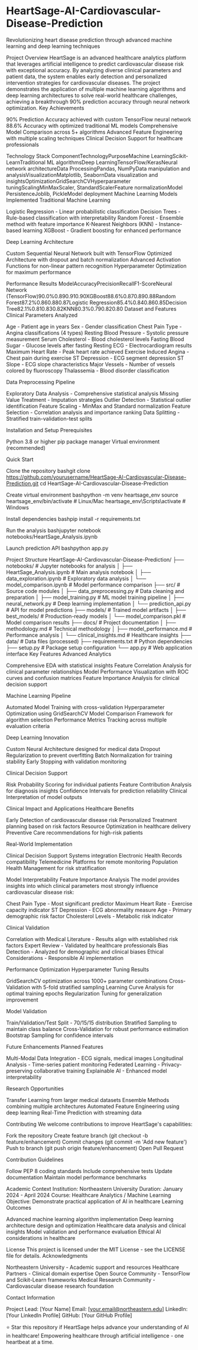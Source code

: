 # HeartSage-AI-Cardiovascular-Disease-Prediction
Revolutionizing heart disease prediction through advanced machine learning and deep learning techniques

Project Overview
HeartSage is an advanced healthcare analytics platform that leverages artificial intelligence to predict cardiovascular disease risk with exceptional accuracy. By analyzing diverse clinical parameters and patient data, the system enables early detection and personalized intervention strategies for cardiovascular diseases.
The project demonstrates the application of multiple machine learning algorithms and deep learning architectures to solve real-world healthcare challenges, achieving a breakthrough 90% prediction accuracy through neural network optimization.
Key Achievements

90% Prediction Accuracy achieved with custom TensorFlow neural network
88.6% Accuracy with optimized traditional ML models
Comprehensive Model Comparison across 5+ algorithms
Advanced Feature Engineering with multiple scaling techniques
Clinical Decision Support for healthcare professionals

Technology Stack
ComponentTechnologyPurposeMachine LearningScikit-LearnTraditional ML algorithmsDeep LearningTensorFlow/KerasNeural network architectureData ProcessingPandas, NumPyData manipulation and analysisVisualizationMatplotlib, SeabornData visualization and insightsOptimizationGridSearchCVHyperparameter tuningScalingMinMaxScaler, StandardScalerFeature normalizationModel PersistenceJoblib, PickleModel deployment
Machine Learning Models Implemented
Traditional Machine Learning

Logistic Regression - Linear probabilistic classification
Decision Trees - Rule-based classification with interpretability
Random Forest - Ensemble method with feature importance
K-Nearest Neighbors (KNN) - Instance-based learning
XGBoost - Gradient boosting for enhanced performance

Deep Learning Architecture

Custom Sequential Neural Network built with TensorFlow
Optimized Architecture with dropout and batch normalization
Advanced Activation Functions for non-linear pattern recognition
Hyperparameter Optimization for maximum performance

Performance Results
ModelAccuracyPrecisionRecallF1-ScoreNeural Network (TensorFlow)90.0%0.890.910.90XGBoost88.6%0.870.890.88Random Forest87.2%0.860.880.87Logistic Regression85.4%0.840.860.85Decision Tree82.1%0.810.830.82KNN80.3%0.790.820.80
Dataset and Features
Clinical Parameters Analyzed

Age - Patient age in years
Sex - Gender classification
Chest Pain Type - Angina classifications (4 types)
Resting Blood Pressure - Systolic pressure measurement
Serum Cholesterol - Blood cholesterol levels
Fasting Blood Sugar - Glucose levels after fasting
Resting ECG - Electrocardiogram results
Maximum Heart Rate - Peak heart rate achieved
Exercise Induced Angina - Chest pain during exercise
ST Depression - ECG segment depression
ST Slope - ECG slope characteristics
Major Vessels - Number of vessels colored by fluoroscopy
Thalassemia - Blood disorder classification

Data Preprocessing Pipeline

Exploratory Data Analysis - Comprehensive statistical analysis
Missing Value Treatment - Imputation strategies
Outlier Detection - Statistical outlier identification
Feature Scaling - MinMax and Standard normalization
Feature Selection - Correlation analysis and importance ranking
Data Splitting - Stratified train-validation-test splits

Installation and Setup
Prerequisites

Python 3.8 or higher
pip package manager
Virtual environment (recommended)

Quick Start

Clone the repository
bashgit clone https://github.com/yourusername/HeartSage-AI-Cardiovascular-Disease-Prediction.git
cd HeartSage-AI-Cardiovascular-Disease-Prediction

Create virtual environment
bashpython -m venv heartsage_env
source heartsage_env/bin/activate  # Linux/Mac
heartsage_env\Scripts\activate     # Windows

Install dependencies
bashpip install -r requirements.txt

Run the analysis
bashjupyter notebook notebooks/HeartSage_Analysis.ipynb

Launch prediction API
bashpython app.py


Project Structure
HeartSage-AI-Cardiovascular-Disease-Prediction/
├── notebooks/                     # Jupyter notebooks for analysis
│   ├── HeartSage_Analysis.ipynb  # Main analysis notebook
│   ├── data_exploration.ipynb    # Exploratory data analysis
│   └── model_comparison.ipynb    # Model performance comparison
├── src/                          # Source code modules
│   ├── data_preprocessing.py     # Data cleaning and preparation
│   ├── model_training.py         # ML model training pipeline
│   ├── neural_network.py         # Deep learning implementation
│   └── prediction_api.py         # API for model predictions
├── models/                       # Trained model artifacts
│   ├── best_models/             # Production-ready models
│   └── model_comparison.pkl     # Model comparison results
├── docs/                        # Project documentation
│   ├── methodology.md           # Technical methodology
│   ├── model_performance.md     # Performance analysis
│   └── clinical_insights.md     # Healthcare insights
├── data/                        # Data files (processed)
├── requirements.txt             # Python dependencies
├── setup.py                     # Package setup configuration
└── app.py                       # Web application interface
Key Features
Advanced Analytics

Comprehensive EDA with statistical insights
Feature Correlation Analysis for clinical parameter relationships
Model Performance Visualization with ROC curves and confusion matrices
Feature Importance Analysis for clinical decision support

Machine Learning Pipeline

Automated Model Training with cross-validation
Hyperparameter Optimization using GridSearchCV
Model Comparison Framework for algorithm selection
Performance Metrics Tracking across multiple evaluation criteria

Deep Learning Innovation

Custom Neural Architecture designed for medical data
Dropout Regularization to prevent overfitting
Batch Normalization for training stability
Early Stopping with validation monitoring

Clinical Decision Support

Risk Probability Scoring for individual patients
Feature Contribution Analysis for diagnosis insights
Confidence Intervals for prediction reliability
Clinical Interpretation of model outputs

Clinical Impact and Applications
Healthcare Benefits

Early Detection of cardiovascular disease risk
Personalized Treatment planning based on risk factors
Resource Optimization in healthcare delivery
Preventive Care recommendations for high-risk patients

Real-World Implementation

Clinical Decision Support Systems integration
Electronic Health Records compatibility
Telemedicine Platforms for remote monitoring
Population Health Management for risk stratification

Model Interpretability
Feature Importance Analysis
The model provides insights into which clinical parameters most strongly influence cardiovascular disease risk:

Chest Pain Type - Most significant predictor
Maximum Heart Rate - Exercise capacity indicator
ST Depression - ECG abnormality measure
Age - Primary demographic risk factor
Cholesterol Levels - Metabolic risk indicator

Clinical Validation

Correlation with Medical Literature - Results align with established risk factors
Expert Review - Validated by healthcare professionals
Bias Detection - Analyzed for demographic and clinical biases
Ethical Considerations - Responsible AI implementation

Performance Optimization
Hyperparameter Tuning Results

GridSearchCV optimization across 1000+ parameter combinations
Cross-Validation with 5-fold stratified sampling
Learning Curve Analysis for optimal training epochs
Regularization Tuning for generalization improvement

Model Validation

Train/Validation/Test Split - 70/15/15 distribution
Stratified Sampling to maintain class balance
Cross-Validation for robust performance estimation
Bootstrap Sampling for confidence intervals

Future Enhancements
Planned Features

Multi-Modal Data Integration - ECG signals, medical images
Longitudinal Analysis - Time-series patient monitoring
Federated Learning - Privacy-preserving collaborative training
Explainable AI - Enhanced model interpretability

Research Opportunities

Transfer Learning from larger medical datasets
Ensemble Methods combining multiple architectures
Automated Feature Engineering using deep learning
Real-Time Prediction with streaming data

Contributing
We welcome contributions to improve HeartSage's capabilities:

Fork the repository
Create feature branch (git checkout -b feature/enhancement)
Commit changes (git commit -m 'Add new feature')
Push to branch (git push origin feature/enhancement)
Open Pull Request

Contribution Guidelines

Follow PEP 8 coding standards
Include comprehensive tests
Update documentation
Maintain model performance benchmarks

Academic Context
Institution: Northeastern University
Duration: January 2024 - April 2024
Course: Healthcare Analytics / Machine Learning
Objective: Demonstrate practical application of AI in healthcare
Learning Outcomes

Advanced machine learning algorithm implementation
Deep learning architecture design and optimization
Healthcare data analysis and clinical insights
Model validation and performance evaluation
Ethical AI considerations in healthcare

License
This project is licensed under the MIT License - see the LICENSE file for details.
Acknowledgments

Northeastern University - Academic support and resources
Healthcare Partners - Clinical domain expertise
Open Source Community - TensorFlow and Scikit-Learn frameworks
Medical Research Community - Cardiovascular disease research foundation

Contact Information

Project Lead: [Your Name]
Email: [your.email@northeastern.edu]
LinkedIn: [Your LinkedIn Profile]
GitHub: [Your GitHub Profile]


⭐ Star this repository if HeartSage helps advance your understanding of AI in healthcare!
Empowering healthcare through artificial intelligence - one heartbeat at a time.
